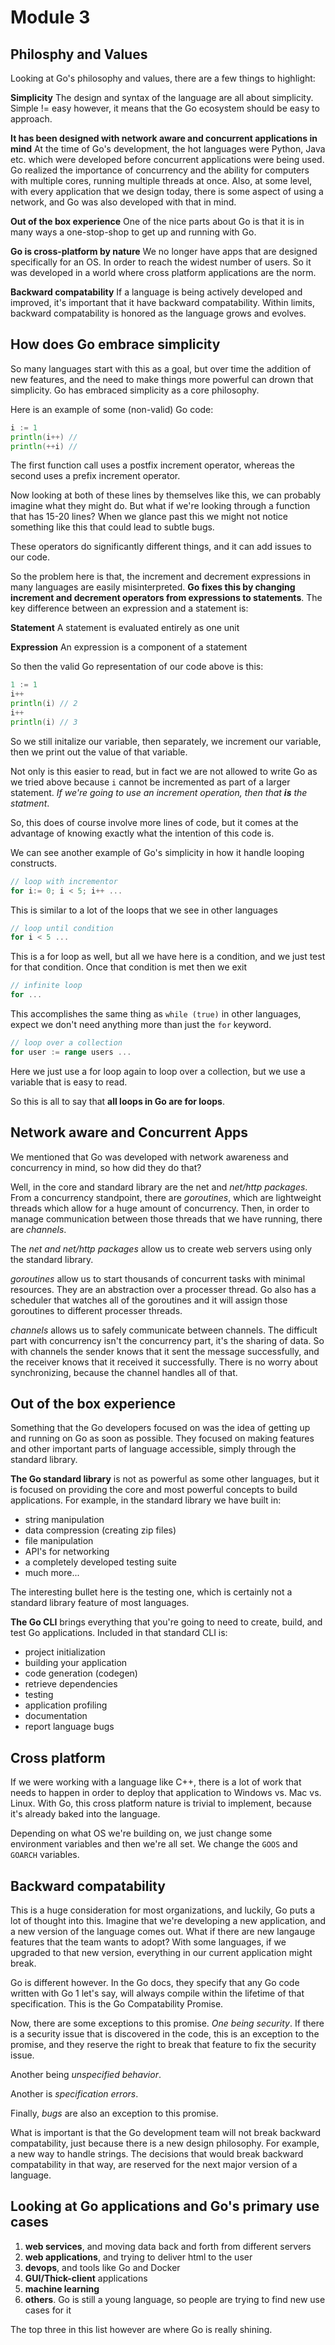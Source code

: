 # Module 3

## Philosphy and Values

Looking at Go's philosophy and values, there are a few things to highlight:

**Simplicity**
The design and syntax of the language are all about simplicity. Simple != easy however, it means that the Go ecosystem should be easy to approach.

**It has been designed with network aware and concurrent applications in mind**
At the time of Go's development, the hot languages were Python, Java etc. which were developed before concurrent applications were being used. Go realized the importance of concurrency and the ability for computers with multiple cores, running multiple threads at once. Also, at some level, with every application that we design today, there is some aspect of using a network, and Go was also developed with that in mind.

**Out of the box experience**
One of the nice parts about Go is that it is in many ways a one-stop-shop to get up and running with Go.

**Go is cross-platform by nature**
We no longer have apps that are designed specifically for an OS. In order to reach the widest number of users. So it was developed in a world where cross platform applications are the norm.

**Backward compatability**
If a language is being actively developed and improved, it's important that it have backward compatability. Within limits, backward compatability is honored as the language grows and evolves.

## How does Go embrace simplicity

So many languages start with this as a goal, but over time the addition of new features, and the need to make things more powerful can drown that simplicity. Go has embraced simplicity as a core philosophy.

Here is an example of some (non-valid) Go code:

```go
i := 1
println(i++) //
println(++i) //
```

The first function call uses a postfix increment operator, whereas the second uses a prefix increment operator.

Now looking at both of these lines by themselves like this, we can probably imagine what they might do. But what if we're looking through a function that has 15-20 lines? When we glance past this we might not notice something like this that could lead to subtle bugs. 

These operators do significantly different things, and it can add issues to our code. 

So the problem here is that, the increment and decrement expressions in many languages are easily misinterpreted. **Go fixes this by changing increment and decrement operators from expressions to statements**. The key difference between an expression and a statement is:

**Statement**
A statement is evaluated entirely as one unit

**Expression**
An expression is a component of a statement

So then the valid Go representation of our code above is this:

```go
1 := 1
i++
println(i) // 2
i++
println(i) // 3
```

So we still initalize our variable, then separately, we increment our variable, then we print out the value of that variable.

Not only is this easier to read, but in fact we are not allowed to write Go as we tried above because `i` cannot be incremented as part of a larger statement. *If we're going to use an increment operation, then that **is** the statment*. 

So, this does of course involve more lines of code, but it comes at the advantage of knowing exactly what the intention of this code is.

We can see another example of Go's simplicity in how it handle looping constructs.

```go
// loop with incrementor
for i:= 0; i < 5; i++ ...
```

This is similar to a lot of the loops that we see in other languages

```go
// loop until condition
for i < 5 ...
```

This is a for loop as well, but all we have here is a condition, and we just test for that condition. Once that condition is met then we exit

```go
// infinite loop
for ...
```

This accomplishes the same thing as `while (true)` in other languages, expect we don't need anything more than just the `for` keyword.

```go
// loop over a collection
for user := range users ...
```

Here we just use a for loop again to loop over a collection, but we use a variable that is easy to read.

So this is all to say that **all loops in Go are for loops**.

## Network aware and Concurrent Apps

We mentioned that Go was developed with network awareness and concurrency in mind, so how did they do that?

Well, in the core and standard library are the net and *net/http packages*. From a concurrency standpoint, there are *goroutines*, which are lightweight threads which allow for a huge amount of concurrency. Then, in order to manage communication between those threads that we have running, there are *channels*.

The *net and net/http packages* allow us to create web servers using only the standard library.

*goroutines* allow us to start thousands of concurrent tasks with minimal resources. They are an abstraction over a processer thread. Go also has a scheduler that watches all of the goroutines and it will assign those goroutines to different processer threads. 

*channels* allows us to safely communicate between channels. The difficult part with concurrency isn't the concurrency part, it's the sharing of data. So with channels the sender knows that it sent the message successfully, and the receiver knows that it received it successfully. There is no worry about synchronizing, because the channel handles all of that. 

## Out of the box experience

Something that the Go developers focused on was the idea of getting up and running on Go as soon as possible. They focused on making features and other important parts of language accessible, simply through the standard library. 

**The Go standard library** is not as powerful as some other languages, but it is focused on providing the core and most powerful concepts to build applications. For example, in the standard library we have built in:

- string manipulation
- data compression (creating zip files)
- file manipulation
- API's for networking
- a completely developed testing suite
- much more...

The interesting bullet here is the testing one, which is certainly not a standard library feature of most languages. 

**The Go CLI** brings everything that you're going to need to create, build, and test Go applications. Included in that standard CLI is:

- project initialization
- building your application
- code generation (codegen)
- retrieve dependencies
- testing
- application profiling
- documentation
- report language bugs

## Cross platform 

If we were working with a language like C++, there is a lot of work that needs to happen in order to deploy that application to Windows vs. Mac vs. Linux. With Go, this cross platform nature is trivial to implement, because it's already baked into the language. 

Depending on what OS we're building on, we just change some environment variables and then we're all set. We change the `GOOS` and `GOARCH` variables.

## Backward compatability

This is a huge consideration for most organizations, and luckily, Go puts a lot of thought into this. Imagine that we're developing a new application, and a new version of the language comes out. What if there are new langauge features that the team wants to adopt? With some languages, if we upgraded to that new version, everything in our current application might break. 

Go is different however. In the Go docs, they specify that any Go code written with Go 1 let's say, will always compile within the lifetime of that specification. This is the Go Compatability Promise.

Now, there are some exceptions to this promise. *One being security*. If there is a security issue that is discovered in the code, this is an exception to the promise, and they reserve the right to break that feature to fix the security issue. 

Another being *unspecified behavior*. 

Another is *specification errors*. 

Finally, *bugs* are also an exception to this promise.

What is important is that the Go development team will not break backward compatability, just because there is a new design philosophy. For example, a new way to handle strings. The decisions that would break backward compatability in that way, are reserved for the next major version of a language.

## Looking at Go applications and Go's primary use cases

1. **web services**, and moving data back and forth from different servers
2. **web applications**, and trying to deliver html to the user
3. **devops**, and tools like Go and Docker
4. **GUI/Thick-client** applications
5. **machine learning**
6. **others**. Go is still a young language, so people are trying to find new use cases for it

The top three in this list however are where Go is really shining.




